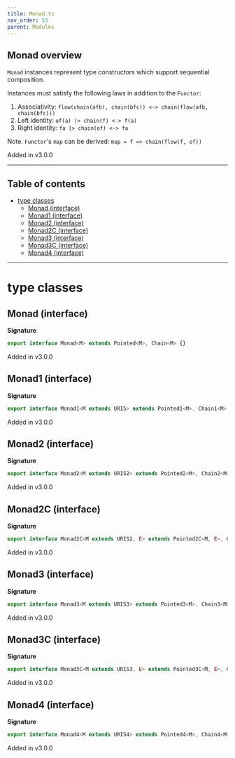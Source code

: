 ```yaml
---
title: Monad.ts
nav_order: 53
parent: Modules
---
```


## Monad overview

`Monad` instances represent type constructors which support sequential composition.

Instances must satisfy the following laws in addition to the `Functor`:

1. Associativity: `flow(chain(afb), chain(bfc)) <-> chain(flow(afb, chain(bfc)))`
2. Left identity: `of(a) |> chain(f) <-> f(a)`
3. Right identity: `fa |> chain(of) <-> fa`

Note. `Functor`'s `map` can be derived: `map = f => chain(flow(f, of))`

Added in v3.0.0

---

<h2 class="text-delta">Table of contents</h2>

- [type classes](#type-classes)
  - [Monad (interface)](#monad-interface)
  - [Monad1 (interface)](#monad1-interface)
  - [Monad2 (interface)](#monad2-interface)
  - [Monad2C (interface)](#monad2c-interface)
  - [Monad3 (interface)](#monad3-interface)
  - [Monad3C (interface)](#monad3c-interface)
  - [Monad4 (interface)](#monad4-interface)

---

# type classes

## Monad (interface)

**Signature**

```ts
export interface Monad<M> extends Pointed<M>, Chain<M> {}
```

Added in v3.0.0

## Monad1 (interface)

**Signature**

```ts
export interface Monad1<M extends URIS> extends Pointed1<M>, Chain1<M> {}
```

Added in v3.0.0

## Monad2 (interface)

**Signature**

```ts
export interface Monad2<M extends URIS2> extends Pointed2<M>, Chain2<M> {}
```

Added in v3.0.0

## Monad2C (interface)

**Signature**

```ts
export interface Monad2C<M extends URIS2, E> extends Pointed2C<M, E>, Chain2C<M, E> {}
```

Added in v3.0.0

## Monad3 (interface)

**Signature**

```ts
export interface Monad3<M extends URIS3> extends Pointed3<M>, Chain3<M> {}
```

Added in v3.0.0

## Monad3C (interface)

**Signature**

```ts
export interface Monad3C<M extends URIS3, E> extends Pointed3C<M, E>, Chain3C<M, E> {}
```

Added in v3.0.0

## Monad4 (interface)

**Signature**

```ts
export interface Monad4<M extends URIS4> extends Pointed4<M>, Chain4<M> {}
```

Added in v3.0.0
